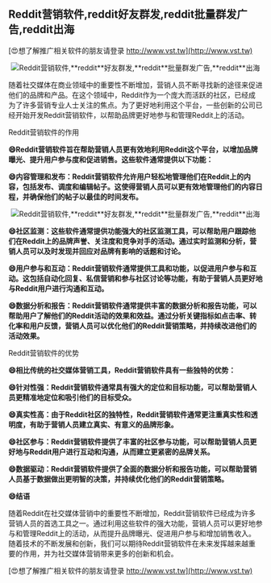 ## **Reddit营销软件,**reddit**好友群发,**reddit**批量群发广告,**reddit**出海**

[😍想了解推广相关软件的朋友请登录 http://www.vst.tw](http://www.vst.tw)

 <center><img src="https://vst.tw/MP4/tuiguang/png/1.png" alt="Reddit营销软件,**reddit**好友群发,**reddit**批量群发广告,**reddit**出海"></center>

随着社交媒体在商业领域中的重要性不断增加，营销人员不断寻找新的途径来促进他们的品牌和产品。在这个领域中，Reddit作为一个庞大而活跃的社区，已经成为了许多营销专业人士关注的焦点。为了更好地利用这个平台，一些创新的公司已经开始开发Reddit营销软件，以帮助品牌更好地参与和管理Reddit上的活动。

Reddit营销软件的作用

**😄Reddit营销软件旨在帮助营销人员更有效地利用Reddit这个平台，以增加品牌曝光、提升用户参与度和促进销售。这些软件通常提供以下功能：**

**😄内容管理和发布：Reddit营销软件允许用户轻松地管理他们在Reddit上的内容，包括发布、调度和编辑帖子。这使得营销人员可以更有效地管理他们的内容日程，并确保他们的帖子以最佳的时间发布。**

 <center><img src="https://vst.tw/MP4/tuiguang/png/1.png" alt="Reddit营销软件,**reddit**好友群发,**reddit**批量群发广告,**reddit**出海"></center>

**😄社区监测：这些软件通常提供功能强大的社区监测工具，可以帮助用户跟踪他们在Reddit上的品牌声誉、关注度和竞争对手的活动。通过实时监测和分析，营销人员可以及时发现并回应对品牌有影响的话题和讨论。**

**😄用户参与和互动：Reddit营销软件通常提供工具和功能，以促进用户参与和互动。这包括自动化回复、私信营销和参与社区讨论等功能，有助于营销人员更好地与Reddit用户进行沟通和互动。**

**😄数据分析和报告：Reddit营销软件通常提供丰富的数据分析和报告功能，可以帮助用户了解他们的Reddit活动的效果和效益。通过分析关键指标如点击率、转化率和用户反馈，营销人员可以优化他们的Reddit营销策略，并持续改进他们的活动效果。**

Reddit营销软件的优势

**😄相比传统的社交媒体营销工具，Reddit营销软件具有一些独特的优势：**

**😄针对性强：Reddit营销软件通常具有强大的定位和目标功能，可以帮助营销人员更精准地定位和吸引他们的目标受众。**

**😄真实性高：由于Reddit社区的独特性，Reddit营销软件通常更注重真实性和透明度，有助于营销人员建立真实、有意义的品牌形象。**

**😄社区参与：Reddit营销软件提供了丰富的社区参与功能，可以帮助营销人员更好地与Reddit用户进行互动和沟通，从而建立更紧密的品牌关系。**

**😄数据驱动：Reddit营销软件提供了全面的数据分析和报告功能，可以帮助营销人员基于数据做出更明智的决策，并持续优化他们的Reddit营销策略。**

**😄结语**

随着Reddit在社交媒体营销中的重要性不断增加，Reddit营销软件已经成为许多营销人员的首选工具之一。通过利用这些软件的强大功能，营销人员可以更好地参与和管理Reddit上的活动，从而提升品牌曝光、促进用户参与和增加销售收入。随着技术的不断发展和创新，我们可以期待Reddit营销软件在未来发挥越来越重要的作用，并为社交媒体营销带来更多的创新和机会。

[😍想了解推广相关软件的朋友请登录 http://www.vst.tw](http://www.vst.tw)



